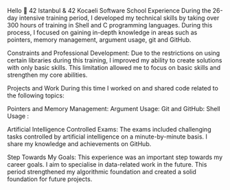 
Hello 👋 42 Istanbul & 42 Kocaeli Software School Experience During the 26-day intensive training period, I developed my technical skills by taking over 300 hours of training in Shell and C programming languages. During this process, I focused on gaining in-depth knowledge in areas such as pointers, memory management, argument usage, git and GitHub.

Constraints and Professional Development:
Due to the restrictions on using certain libraries during this training, I improved my ability to create solutions with only basic skills. This limitation allowed me to focus on basic skills and strengthen my core abilities.

Projects and Work During this time I worked on and shared code related to the following topics:

Pointers and Memory Management: Argument Usage: Git and GitHub: Shell Usage : 

Artificial Intelligence Controlled Exams: The exams included challenging tasks controlled by artificial intelligence on a minute-by-minute basis. I share my knowledge and achievements on GitHub.

Step Towards My Goals: This experience was an important step towards my career goals. I aim to specialise in data-related work in the future. This period strengthened my algorithmic foundation and created a solid foundation for future projects.
